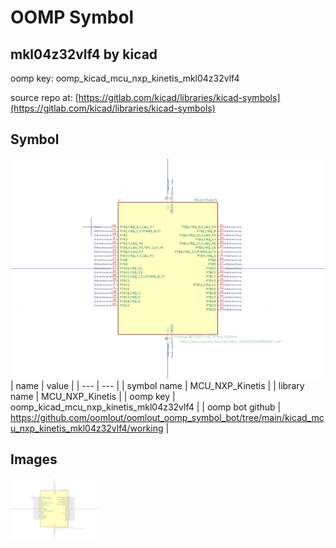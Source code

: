 # OOMP Symbol  
## mkl04z32vlf4  by kicad  
  
oomp key: oomp_kicad_mcu_nxp_kinetis_mkl04z32vlf4  
  
source repo at: [https://gitlab.com/kicad/libraries/kicad-symbols](https://gitlab.com/kicad/libraries/kicad-symbols)  
## Symbol  
  
[![working.png](working_600.png)](working.png)  
| name | value | 
| --- | --- | 
| symbol name | MCU_NXP_Kinetis | 
| library name | MCU_NXP_Kinetis | 
| oomp key | oomp_kicad_mcu_nxp_kinetis_mkl04z32vlf4 | 
| oomp bot github | https://github.com/oomlout/oomlout_oomp_symbol_bot/tree/main/kicad_mcu_nxp_kinetis_mkl04z32vlf4/working | 
## Images  
  
[![working.png](working_140.png)](working.png)  
